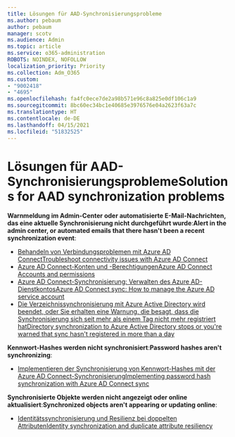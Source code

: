 ```yaml
---
title: Lösungen für AAD-Synchronisierungsprobleme
ms.author: pebaum
author: pebaum
manager: scotv
ms.audience: Admin
ms.topic: article
ms.service: o365-administration
ROBOTS: NOINDEX, NOFOLLOW
localization_priority: Priority
ms.collection: Adm_O365
ms.custom:
- "9002418"
- "4695"
ms.openlocfilehash: fa4fc0ece7de2a98b571e96c8a825e0df106c1a9
ms.sourcegitcommit: 8bc60ec34bc1e40685e3976576e04a2623f63a7c
ms.translationtype: HT
ms.contentlocale: de-DE
ms.lasthandoff: 04/15/2021
ms.locfileid: "51832525"
---
```

# <a name="solutions-for-aad-synchronization-problems"></a><span data-ttu-id="5d34b-102">Lösungen für AAD-Synchronisierungsprobleme</span><span class="sxs-lookup"><span data-stu-id="5d34b-102">Solutions for AAD synchronization problems</span></span>

<span data-ttu-id="5d34b-103">**Warnmeldung im Admin-Center oder automatisierte E-Mail-Nachrichten, das eine aktuelle Synchronisierung nicht durchgeführt wurde**:</span><span class="sxs-lookup"><span data-stu-id="5d34b-103">**Alert in the admin center, or automated emails that there hasn't been a recent synchronization event**:</span></span>

- [<span data-ttu-id="5d34b-104">Behandeln von Verbindungsproblemen mit Azure AD Connect</span><span class="sxs-lookup"><span data-stu-id="5d34b-104">Troubleshoot connectivity issues with Azure AD Connect</span></span>](https://docs.microsoft.com/azure/active-directory/hybrid/tshoot-connect-connectivity)
- [<span data-ttu-id="5d34b-105">Azure AD Connect-Konten und -Berechtigungen</span><span class="sxs-lookup"><span data-stu-id="5d34b-105">Azure AD Connect Accounts and permissions</span></span>](https://go.microsoft.com/fwlink/p/?LinkId=820598)
- [<span data-ttu-id="5d34b-106">Azure AD Connect-Synchronisierung: Verwalten des Azure AD-Dienstkontos</span><span class="sxs-lookup"><span data-stu-id="5d34b-106">Azure AD Connect sync: How to manage the Azure AD service account</span></span>](https://docs.microsoft.com/azure/active-directory/hybrid/how-to-connect-azureadaccount)
- [<span data-ttu-id="5d34b-107">Die Verzeichnissynchronisierung mit Azure Active Directory wird beendet, oder Sie erhalten eine Warnung, die besagt, dass die Synchronisierung sich seit mehr als einem Tag nicht mehr registriert hat</span><span class="sxs-lookup"><span data-stu-id="5d34b-107">Directory synchronization to Azure Active Directory stops or you're warned that sync hasn't registered in more than a day</span></span>](https://support.microsoft.com/help/2882421/directory-synchronization-to-azure-active-directory-stops-or-you-re-warned-that-sync-hasn-t-registered-in-more-than-a-day)
 
<span data-ttu-id="5d34b-108">**Kennwort-Hashes werden nicht synchronisiert**:</span><span class="sxs-lookup"><span data-stu-id="5d34b-108">**Password hashes aren't synchronizing**:</span></span>

- [<span data-ttu-id="5d34b-109">Implementieren der Synchronisierung von Kennwort-Hashes mit der Azure AD Connect-Synchronisierung</span><span class="sxs-lookup"><span data-stu-id="5d34b-109">Implementing password hash synchronization with Azure AD Connect sync</span></span>](https://docs.microsoft.com/azure/active-directory/hybrid/how-to-connect-password-hash-synchronization)

<span data-ttu-id="5d34b-110">**Synchronisierte Objekte werden nicht angezeigt oder online aktualisiert**:</span><span class="sxs-lookup"><span data-stu-id="5d34b-110">**Synchronized objects aren't appearing or updating online**:</span></span>

- [<span data-ttu-id="5d34b-111">Identitätssynchronisierung und Resilienz bei doppelten Attributen</span><span class="sxs-lookup"><span data-stu-id="5d34b-111">Identity synchronization and duplicate attribute resiliency</span></span>](https://docs.microsoft.com/azure/active-directory/hybrid/how-to-connect-syncservice-duplicate-attribute-resiliency)
